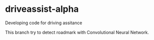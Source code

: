 # driveassist-alpha
Developing code for driving assitance

This branch try to detect roadmark with Convolutional Neural Network.
